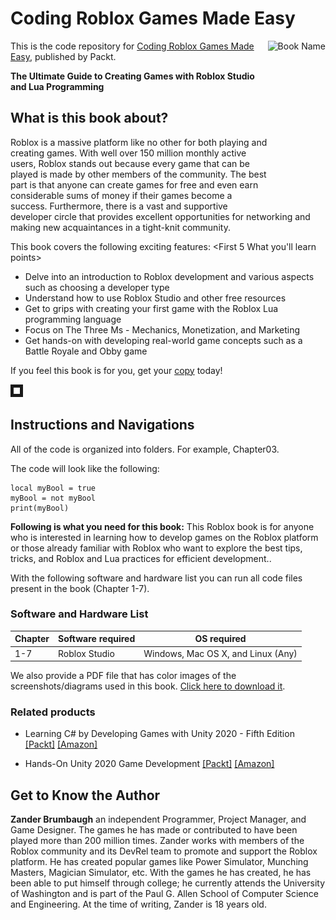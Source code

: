 # Coding Roblox Games Made Easy

<a href="https://www.packtpub.com/product/coding-roblox-games-made-easy/9781800561991"><img src="https://static.packt-cdn.com/products/9781800561991/cover/smaller" alt="Book Name" height="256px" align="right"></a>

This is the code repository for [Coding Roblox Games Made Easy](https://www.packtpub.com/product/coding-roblox-games-made-easy/9781800561991), published by Packt.

**The Ultimate Guide to Creating Games with Roblox Studio and Lua Programming**

## What is this book about?
Roblox is a massive platform like no other for both playing and creating games. With well over 150 million monthly active users, Roblox stands out because every game that can be played is made by other members of the community. The best part is that anyone can create games for free and even earn considerable sums of money if their games become a success. Furthermore, there is a vast and supportive developer circle that provides excellent opportunities for networking and making new acquaintances in a tight-knit community.

This book covers the following exciting features: <First 5 What you'll learn points>
* Delve into an introduction to Roblox development and various aspects such as choosing a developer type
* Understand how to use Roblox Studio and other free resources
* Get to grips with creating your first game with the Roblox Lua programming language
* Focus on The Three Ms - Mechanics, Monetization, and Marketing
* Get hands-on with developing real-world game concepts such as a Battle Royale and Obby game

If you feel this book is for you, get your [copy](https://www.amazon.com/dp/1800561997) today!

<a href="https://www.packtpub.com/?utm_source=github&utm_medium=banner&utm_campaign=GitHubBanner"><img src="https://raw.githubusercontent.com/PacktPublishing/GitHub/master/GitHub.png" alt="https://www.packtpub.com/" border="5" /></a>

## Instructions and Navigations
All of the code is organized into folders. For example, Chapter03.

The code will look like the following:
```
local myBool = true
myBool = not myBool
print(myBool)
```

**Following is what you need for this book:**
	This Roblox book is for anyone who is interested in learning how to develop games on the Roblox platform or those already familiar with Roblox who want to explore the best tips, tricks, and Roblox and Lua practices for efficient development..

With the following software and hardware list you can run all code files present in the book (Chapter 1-7).

### Software and Hardware List

| Chapter  | Software required                   | OS required                        |
| -------- | ------------------------------------| -----------------------------------|
| 1-7      | Roblox Studio                       | Windows, Mac OS X, and Linux (Any) |

We also provide a PDF file that has color images of the screenshots/diagrams used in this book. [Click here to download it](https://static.packt-cdn.com/downloads/9781800561991_ColorImages.pdf).

### Related products <Other books you may enjoy>
* Learning C# by Developing Games with Unity 2020 - Fifth Edition [[Packt]](https://www.packtpub.com/product/learning-c-by-developing-games-with-unity-2020-fifth-edition/9781800207806) [[Amazon]](https://www.amazon.com/dp/1800207808)

* Hands-On Unity 2020 Game Development [[Packt]](https://www.packtpub.com/product/hands-on-unity-2020-game-development/9781838642006) [[Amazon]](https://www.amazon.com/dp/1838642005)

## Get to Know the Author
**Zander Brumbaugh**
an independent Programmer, Project Manager, and Game Designer. The games he has made or contributed to have been played more than 200 million times. Zander works with members of the Roblox community and its DevRel team to promote and support the Roblox platform. He has created popular games like Power Simulator, Munching Masters, Magician Simulator, etc. With the games he has created, he has been able to put himself through college; he currently attends the University of Washington and is part of the Paul G. Allen School of Computer Science and Engineering. At the time of writing, Zander is 18 years old.

